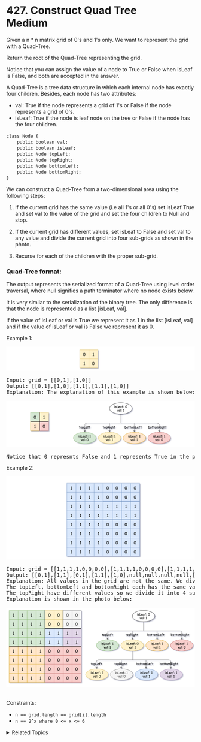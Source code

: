 # 427. Construct Quad Tree<br> Medium

Given a n * n matrix grid of 0's and 1's only. We want to represent the grid with a Quad-Tree.

Return the root of the Quad-Tree representing the grid.

Notice that you can assign the value of a node to True or False when isLeaf is False, and both are accepted in the answer.

A Quad-Tree is a tree data structure in which each internal node has exactly four children. Besides, each node has two attributes:

- val: True if the node represents a grid of 1's or False if the node represents a grid of 0's. 
- isLeaf: True if the node is leaf node on the tree or False if the node has the four children.

```
class Node {
    public boolean val;
    public boolean isLeaf;
    public Node topLeft;
    public Node topRight;
    public Node bottomLeft;
    public Node bottomRight;
}
```
We can construct a Quad-Tree from a two-dimensional area using the following steps:

1. If the current grid has the same value (i.e all 1's or all 0's) set isLeaf True and set val to the value of the grid and set the four children to Null and stop.

2. If the current grid has different values, set isLeaf to False and set val to any value and divide the current grid into four sub-grids as shown in the photo.

3. Recurse for each of the children with the proper sub-grid.

### **Quad-Tree format:**

The output represents the serialized format of a Quad-Tree using level order traversal, where null signifies a path terminator where no node exists below.

It is very similar to the serialization of the binary tree. The only difference is that the node is represented as a list [isLeaf, val].

If the value of isLeaf or val is True we represent it as 1 in the list [isLeaf, val] and if the value of isLeaf or val is False we represent it as 0.



Example 1:

![](assets/grid1.png)

<pre>
Input: grid = [[0,1],[1,0]]
Output: [[0,1],[1,0],[1,1],[1,1],[1,0]]
Explanation: The explanation of this example is shown below:

<img src="./assets/e1tree.png">

Notice that 0 represnts False and 1 represents True in the photo representing the Quad-Tree.
</pre>

Example 2:

![](assets/e2mat.png)

<pre>
Input: grid = [[1,1,1,1,0,0,0,0],[1,1,1,1,0,0,0,0],[1,1,1,1,1,1,1,1],[1,1,1,1,1,1,1,1],[1,1,1,1,0,0,0,0],[1,1,1,1,0,0,0,0],[1,1,1,1,0,0,0,0],[1,1,1,1,0,0,0,0]]
Output: [[0,1],[1,1],[0,1],[1,1],[1,0],null,null,null,null,[1,0],[1,0],[1,1],[1,1]]
Explanation: All values in the grid are not the same. We divide the grid into four sub-grids.
The topLeft, bottomLeft and bottomRight each has the same value.
The topRight have different values so we divide it into 4 sub-grids where each has the same value.
Explanation is shown in the photo below:

<img src="./assets/e2tree.png">

</pre>

Constraints:

- `n == grid.length == grid[i].length`
- `n == 2^x where 0 <= x <= 6`

<details>

<summary> Related Topics </summary>

-   `Design`
-   `Matrix`

</details>
